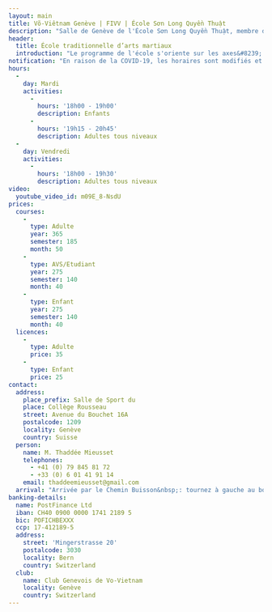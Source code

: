 ```yaml
---
layout: main
title: Võ-Viêtnam Genève | FIVV | École Sơn Long Quyền Thuật
description: "Salle de Genève de l'École Sơn Long Quyền Thuật, membre de la Fédération Internationale de Võ-Việt-Nam. Enseignement des arts martiaux traditionnels vietnamiens."
header:
  title: École traditionnelle d’arts martiaux
  introduction: "Le programme de l'école s'oriente sur les axes&#8239;: santé, technique, travail artistique et étude du combat."
notification: "En raison de la COVID-19, les horaires sont modifiés et certains cours ont lieu à distance."
hours:
  -
    day: Mardi
    activities:
      -
        hours: '18h00 - 19h00'
        description: Enfants
      -
        hours: '19h15 - 20h45'
        description: Adultes tous niveaux
  -
    day: Vendredi
    activities:
      -
        hours: '18h00 - 19h30'
        description: Adultes tous niveaux
video:
  youtube_video_id: m09E_8-NsdU
prices:
  courses:
    -
      type: Adulte
      year: 365
      semester: 185
      month: 50
    -
      type: AVS/Etudiant
      year: 275
      semester: 140
      month: 40
    -
      type: Enfant
      year: 275
      semester: 140
      month: 40
  licences:
    -
      type: Adulte
      price: 35
    -
      type: Enfant
      price: 25
contact:
  address:
    place_prefix: Salle de Sport du
    place: Collège Rousseau
    street: Avenue du Bouchet 16A
    postalcode: 1209
    locality: Genève
    country: Suisse
  person:
    name: M. Thaddée Mieusset
    telephones:
      - +41 (0) 79 845 81 72
      - +33 (0) 6 01 41 91 14
    email: thaddeemieusset@gmail.com
  arrival: "Arrivée par le Chemin Buisson&nbsp;: tournez à gauche au bout du chemin, puis suivez les panneaux indiquant les salles de sport."
banking-details:
  name: PostFinance Ltd
  iban: CH40 0900 0000 1741 2189 5
  bic: POFICHBEXXX
  ccp: 17-412189-5
  address:
    street: 'Mingerstrasse 20'
    postalcode: 3030
    locality: Bern
    country: Switzerland
  club:
    name: Club Genevois de Vo-Vietnam
    locality: Genève
    country: Switzerland
---
```

